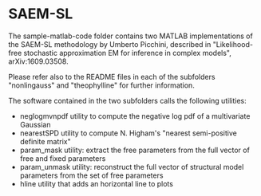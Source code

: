 # SAEM-SL
The sample-matlab-code folder contains two MATLAB implementations of the SAEM-SL methodology by Umberto Picchini, described in
"Likelihood-free stochastic approximation EM for inference in complex models", arXiv:1609.03508. 

Please refer also to the README files in each of the subfolders "nonlingauss" and "theophylline" for further information.

The software contained in the two subfolders calls the following utilities:
- neglogmvnpdf                        utility to compute the negative log pdf of a multivariate Gaussian 
- nearestSPD                          utility to compute N. Higham's "nearest semi-positive definite matrix"
- param_mask                          utility: extract the free parameters from the full vector of free and fixed parameters
- param_unmask                        utility: reconstruct the full vector of structural model parameters from the set of free parameters 
- hline utility that adds an horizontal line to plots 
